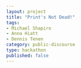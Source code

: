 ```yaml
---
layout: project
title: "Print's Not Dead!"
tags:
- Michael Shapiro
- Anna Hiatt
- Dennis Tenen
category: public-discourse
type: hackathon
published: false
---
```


